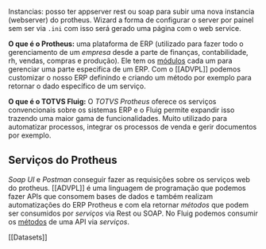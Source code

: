 Instancias: posso ter appserver rest ou soap para subir uma nova instancia (webserver) do protheus.
Wizard a forma de configurar o server por painel sem ser via `.ini` com isso será gerado uma página com o web service.

**O que é o Protheus:** uma plataforma de ERP (utilizado para fazer todo o gerenciamento de um *empresa* desde a parte de finanças, contabilidade, rh, vendas, compras e produção).
Ele tem os <u>módulos</u> cada um para gerenciar uma parte especifica de um ERP.
Com o [[ADVPL]] podemos customizar o nosso ERP definindo e criando um método por exemplo para retornar o dado específico de um serviço.

**O que é o TOTVS Fluig:** O *TOTVS Protheus* oferece os serviços convencionais sobre os sistemas ERP e o Fluig permite expandir isso trazendo uma maior gama de funcionalidades.
Muito utilizado para automatizar processos, integrar os processos de venda e gerir documentos por exemplo.

## Serviços do Protheus
*Soap UI* e *Postman* conseguir fazer as requisições sobre os serviços web do protheus.
[[ADVPL]] é uma linguagem de programação que podemos fazer APIs que consomem bases de dados e também realizam automatizações do ERP Protheus e com ela retornar *métodos* que podem ser consumidos por *serviços* via Rest ou SOAP.
No Fluig podemos consumir os <u>métodos</u> de uma API via *serviços*.

[[Datasets]]

